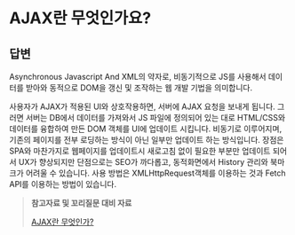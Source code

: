 # AJAX란 무엇인가요?

## 답변

Asynchronous Javascript And XML의 약자로, 비동기적으로 JS를 사용해서 데이터를 받아와 동적으로 DOM을 갱신 및 조작하는 웹 개발 기법을 의미합니다.

사용자가 AJAX가 적용된 UI와 상호작용하면, 서버에 AJAX 요청을 보내게 됩니다. 그러면 서버는 DB에서 데이터를 가져와서 JS 파일에 정의되어 있는 대로 HTML/CSS와 데이터를 융합하여 만든 DOM 객체를 UI에 업데이트 시킵니다.
비동기로 이루어지며, 기존의 페이지를 전부 로딩하는 방식이 아닌 일부만 업데이트 하는 방식입니다.
장점은 SPA와 마찬가지로 웹페이지를 업데이트시 새로고침 없이 필요한 부분만 업데이트 되어서 UX가 향상되지만 단점으로는 SEO가 까다롭고, 동적화면에서 History 관리와 북마크가 어려울 수 있습니다.
사용 방법은 XMLHttpRequest객체를 이용하는 것과 Fetch API를 이용하는 방법이 있습니다.

> **참고자료 및 꼬리질문 대비 자료**
>
> [AJAX란 무엇인가?](https://github.com/baeharam/Must-Know-About-Frontend/blob/main/Notes/javascript/ajax.md)
